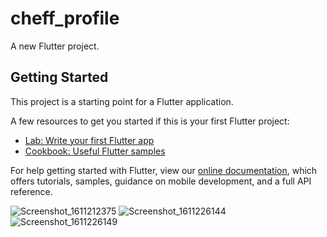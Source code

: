 # cheff_profile

A new Flutter project.

## Getting Started

This project is a starting point for a Flutter application.

A few resources to get you started if this is your first Flutter project:

- [Lab: Write your first Flutter app](https://flutter.dev/docs/get-started/codelab)
- [Cookbook: Useful Flutter samples](https://flutter.dev/docs/cookbook)

For help getting started with Flutter, view our
[online documentation](https://flutter.dev/docs), which offers tutorials,
samples, guidance on mobile development, and a full API reference.

![Screenshot_1611212375](https://user-images.githubusercontent.com/72738545/105341414-e19f4900-5c00-11eb-8bcc-8aecefa1a5c3.png)
![Screenshot_1611226144](https://user-images.githubusercontent.com/72738545/105341442-eb28b100-5c00-11eb-9975-7cc6029982ca.png)
![Screenshot_1611226149](https://user-images.githubusercontent.com/72738545/105341453-ee23a180-5c00-11eb-8a95-f99f787d83e8.png)
